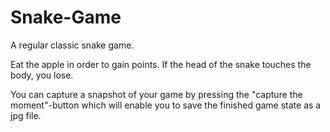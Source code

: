 # Snake-Game

A regular classic snake game. 

Eat the apple in order to gain points. If the head of the snake touches the body, you lose.

You can capture a snapshot of your game by pressing the "capture the moment"-button which will enable you to save the finished game state as a jpg file. 

